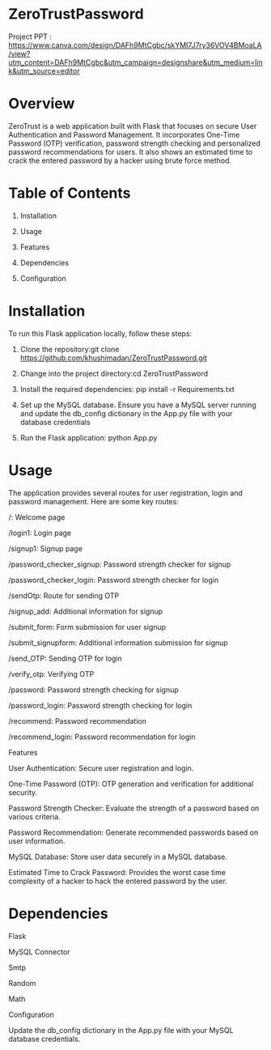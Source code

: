 # ZeroTrustPassword

Project PPT : https://www.canva.com/design/DAFh9MtCgbc/skYMI7J7ry36VOV4BMoaLA/view?utm_content=DAFh9MtCgbc&utm_campaign=designshare&utm_medium=link&utm_source=editor

# Overview

ZeroTrust is a web application built with Flask that focuses on secure User Authentication and Password Management. It incorporates One-Time Password (OTP) verification, 
password strength checking and personalized password recommendations for users. It also shows an estimated time to crack the entered password by a hacker using brute force method.

# Table of Contents

1. Installation

2. Usage

3. Features

4. Dependencies

5. Configuration


# Installation

To run this Flask application locally, follow these steps:

1. Clone the repository:git clone https://github.com/khushimadan/ZeroTrustPassword.git

2. Change into the project directory:cd ZeroTrustPassword

3. Install the required dependencies: pip install -r Requirements.txt

4. Set up the MySQL database. Ensure you have a MySQL server running and update the db_config dictionary in the App.py file with your database credentials

5. Run the Flask application: python App.py

# Usage

The application provides several routes for user registration, login and password management. Here are some key routes:

/: Welcome page

/login1: Login page

/signup1: Signup page

/password_checker_signup: Password strength checker for signup

/password_checker_login: Password strength checker for login

/sendOtp: Route for sending OTP

/signup_add: Additional information for signup

/submit_form: Form submission for user signup

/submit_signupform: Additional information submission for signup

/send_OTP: Sending OTP for login

/verify_otp: Verifying OTP

/password: Password strength checking for signup

/password_login: Password strength checking for login

/recommend: Password recommendation

/recommend_login: Password recommendation for login

Features

User Authentication: Secure user registration and login.

One-Time Password (OTP): OTP generation and verification for additional security.

Password Strength Checker: Evaluate the strength of a password based on various criteria.

Password Recommendation: Generate recommended passwords based on user information.

MySQL Database: Store user data securely in a MySQL database.

Estimated Time to Crack Password: Provides the worst case time complexity of a hacker to hack the entered password by the user.

# Dependencies

Flask

MySQL Connector

Smtp

Random

Math

Configuration

Update the db_config dictionary in the App.py file with your MySQL database credentials.






